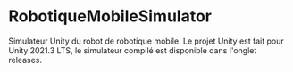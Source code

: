 # RobotiqueMobileSimulator
Simulateur Unity du robot de robotique mobile.
Le projet Unity est fait pour Unity 2021.3 LTS, le simulateur compilé est disponible dans l'onglet releases.